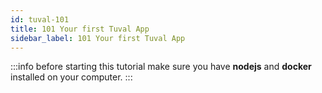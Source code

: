 ```yaml
---
id: tuval-101
title: 101 Your first Tuval App
sidebar_label: 101 Your first Tuval App
---
```


:::info
before starting this tutorial make sure you have **nodejs** and **docker** installed on your computer.
:::


